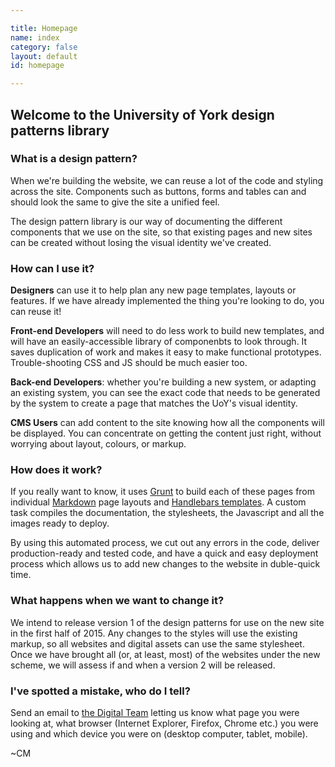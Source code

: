 ```yaml
---

title: Homepage
name: index
category: false
layout: default
id: homepage

---
```


## Welcome to the University of York design patterns library

### What is a design pattern?

When we're building the website, we can reuse a lot of the code and styling across the site. Components such as buttons, forms and tables can and should look the same to give the site a unified feel.

The design pattern library is our way of documenting the different components that we use on the site, so that existing pages and new sites can be created without losing the visual identity we've created.

### How can I use it?

**Designers** can use it to help plan any new page templates, layouts or features. If we have already implemented the thing you're looking to do, you can reuse it!

**Front-end Developers** will need to do less work to build new templates, and will have an easily-accessible library of componenbts to look through. It saves duplication of work and makes it easy to make functional prototypes. Trouble-shooting CSS and JS should be much easier too.

**Back-end Developers**: whether you're building a new system, or adapting an existing system, you can see the exact code that needs to be generated by the system to create a page that matches the UoY's visual identity.

**CMS Users** can add content to the site knowing how all the components will be displayed. You can concentrate on getting the content just right, without worrying about layout, colours, or markup.

### How does it work?

If you really want to know, it uses [Grunt](http://gruntjs.com) to build each of these pages from individual [Markdown](http://daringfireball.net/projects/markdown/) page layouts and [Handlebars templates](http://handlebarsjs.com). A custom task compiles the documentation, the stylesheets, the Javascript and all the images ready to deploy.

By using this automated process, we cut out any errors in the code, deliver production-ready and tested code, and have a quick and easy deployment process which allows us to add new changes to the website in duble-quick time.

### What happens when we want to change it?

We intend to release version 1 of the design patterns for use on the new site in the first half of 2015. Any changes to the styles will use the existing markup, so all websites and digital assets can use the same stylesheet. Once we have brought all (or, at least, most) of the websites under the new scheme, we will assess if and when a version 2 will be released.

### I've spotted a mistake, who do I tell?

Send an email to [the Digital Team](mailto:digital-marketing@york.ac.uk) letting us know what page you were looking at, what browser (Internet Explorer, Firefox, Chrome etc.) you were using and which device you were on (desktop computer, tablet, mobile).

~CM